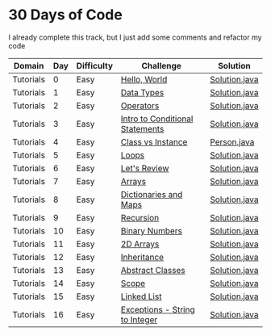 # 30 Days of Code

I already complete this track, but I just add some comments and refactor my code


| Domain    | Day | Difficulty |Challenge                                                                                               | Solution                                                          |
| --------- | --- | ---------- | ------------------------------------------------------------------------------------------------------ | ----------------------------------------------------------------- |
| Tutorials | 0   | Easy       | [Hello, World](https://www.hackerrank.com/challenges/30-hello-world)                                   | [Solution.java](src/day0x/day00/helloworld/Solution.java?ts=4)    |
| Tutorials | 1   | Easy       | [Data Types](https://www.hackerrank.com/challenges/30-data-types)                                      | [Solution.java](src/day0x/day01/datatypes/Solution.java?ts=4)     |
| Tutorials | 2   | Easy       | [Operators](https://www.hackerrank.com/challenges/30-operators)                                        | [Solution.java](src/day0x/day02/operators/Solution.java?ts=4)     |
| Tutorials | 3   | Easy       | [Intro to Conditional Statements](https://www.hackerrank.com/challenges/30-conditional-statements)     | [Solution.java](src/day0x/day03/condition/Solution.java?ts=4)     |
| Tutorials | 4   | Easy       | [Class vs Instance](https://www.hackerrank.com/challenges/30-class-vs-instance)                        | [Person.java](src/day0x/day04/classvsinstance/Person.java?ts=4)   |
| Tutorials | 5   | Easy       | [Loops](https://www.hackerrank.com/challenges/30-loops)                                                | [Solution.java](src/day0x/day05/loops/Solution.java?ts=4)         |
| Tutorials | 6   | Easy       | [Let's Review](https://www.hackerrank.com/challenges/30-review-loop)                                   | [Solution.java](src/day0x/day06/letsreview/Solution.java?ts=4)    |
| Tutorials | 7   | Easy       | [Arrays](https://www.hackerrank.com/challenges/30-arrays)                                              | [Solution.java](src/day0x/day07/arrays/Solution.java?ts=4)        |
| Tutorials | 8   | Easy       | [Dictionaries and Maps](https://www.hackerrank.com/challenges/30-dictionaries-and-maps)                | [Solution.java](src/day0x/day08/dictsandmaps/Solution.java?ts=4)  |
| Tutorials | 9   | Easy       | [Recursion](https://www.hackerrank.com/challenges/30-recursion)                                        | [Solution.java](src/day0x/day09/recursion/Solution.java?ts=4)     |
| Tutorials | 10  | Easy       | [Binary Numbers](https://www.hackerrank.com/challenges/30-binary-numbers)                              | [Solution.java](src/day1x/day10/recursion/Solution.java?ts=4)     |
| Tutorials | 11  | Easy       | [2D Arrays](https://www.hackerrank.com/challenges/30-2d-arrays)                                        | [Solution.java](src/day1x/day11/arrays2d/Solution.java?ts=4)      |
| Tutorials | 12  | Easy       | [Inheritance](https://www.hackerrank.com/challenges/30-inheritance)                                    | [Solution.java](src/day1x/day12/inheritance/Solution.java?ts=4)   |
| Tutorials | 13  | Easy       | [Abstract Classes](https://www.hackerrank.com/challenges/30-abstract-classes)                          | [Solution.java](src/day1x/day13/abstractclass/Solution.java?ts=4) |
| Tutorials | 14  | Easy       | [Scope](https://www.hackerrank.com/challenges/30-scope)                                                | [Solution.java](src/day1x/day14/scope/Solution.java?ts=4)         |
| Tutorials | 15  | Easy       | [Linked List](https://www.hackerrank.com/challenges/30-linked-list)                                    | [Solution.java](src/day1x/day15/linkedlist/Solution.java?ts=4)    |
| Tutorials | 16  | Easy       | [Exceptions - String to Integer](https://www.hackerrank.com/challenges/30-exceptions-string-to-integer)| [Solution.java](src/day1x/day16/exceptions/Solution.java?ts=4)    |

